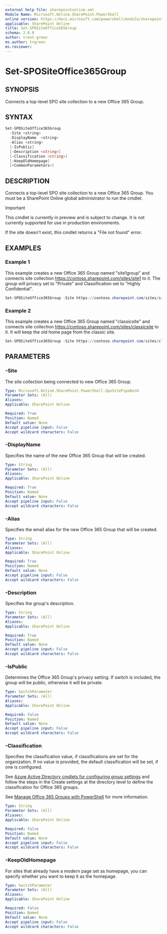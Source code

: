 ```yaml
---
external help file: sharepointonline.xml
Module Name: Microsoft.Online.SharePoint.PowerShell
online version: https://docs.microsoft.com/powershell/module/sharepoint-online/set-spositeoffice365group
applicable: SharePoint Online
title: Set-SPOSiteOffice365Group
schema: 2.0.0
author: trent-green
ms.author: trgreen
ms.reviewer:
---
```


# Set-SPOSiteOffice365Group

## SYNOPSIS

Connects a top-level SPO site collection to a new Office 365 Group.

## SYNTAX

```powershell
Set-SPOSiteOffice365Group
  -Site <string>
  -DisplayName  <string>
  -Alias <string>
  [-IsPublic]
  [-Description <string>]
  [-Classification <string>]
  [-KeepOldHomepage]
  [<CommonParameters>]
```

## DESCRIPTION

Connects a top-level SPO site collection to a new Office 365 Group.  You must be a SharePoint Online global administrator to run the cmdlet.

> [!IMPORTANT]
> This cmdlet is currently in preview and is subject to change. It is not currently supported for use in production environments.

If the site doesn't exist, this cmdlet returns a "File not found" error.

## EXAMPLES

### Example 1

This example creates a new Office 365 Group named "site1group" and connects site collection <https://contoso.sharepoint.com/sites/site1> to it.  The group will privacy set to "Private" and Classification set to "Highly Confidential".

```powershell
Set-SPOSiteOffice365Group -Site https://contoso.sharepoint.com/sites/site1 -DisplayName "site1group" -Alias "site1group" -Classification "Highly Confidential"
```

### Example 2

This example creates a new Office 365 Group named "classicsite" and connects site collection <https://contoso.sharepoint.com/sites/classicsite> to it. It will keep the old home page from the classic site.

```powershell
Set-SPOSiteOffice365Group -Site https://contoso.sharepoint.com/sites/classicsite -DisplayName "Classic Site" -Alias "classicsite" -KeepOldHomepage
```

## PARAMETERS

### -Site

The site collection being connected to new Office 365 Group.

```yaml
Type: Microsoft.Online.SharePoint.PowerShell.SpoSitePipeBind
Parameter Sets: (All)
Aliases:  
Applicable: SharePoint Online

Required: True
Position: Named
Default value: None
Accept pipeline input: False
Accept wildcard characters: False  
```

### -DisplayName

Specifies the name of the new Office 365 Group that will be created.

```yaml
Type: String
Parameter Sets: (All)
Aliases:
Applicable: SharePoint Online

Required: True
Position: Named
Default value: None
Accept pipeline input: False
Accept wildcard characters: False
```

### -Alias

Specifies the email alias for the new Office 365 Group that will be created.

```yaml
Type: String
Parameter Sets: (All)
Aliases:
Applicable: SharePoint Online

Required: True
Position: Named
Default value: None
Accept pipeline input: False
Accept wildcard characters: False
```

### -Description

Specifies the group's description.

```yaml
Type: String
Parameter Sets: (All)
Aliases:
Applicable: SharePoint Online

Required: True
Position: Named
Default value: None
Accept pipeline input: False
Accept wildcard characters: False
```

### -IsPublic

Determines the Office 365 Group's privacy setting.  If switch is included, the group will be public, otherwise it will be private.

```yaml
Type: SwitchParameter
Parameter Sets: (All)
Aliases:
Applicable: SharePoint Online

Required: False
Position: Named
Default value: None
Accept pipeline input: False
Accept wildcard characters: False
```

### -Classification

Specifies the classification value, if classifications are set for the organization. If no value is provided, the default classification will be set, if one is configured.

See [Azure Active Directory cmdlets for configuring group settings](https://go.microsoft.com/fwlink/?LinkID=827484) and follow the steps in the Create settings at the directory level to define the classification for Office 365 groups.

See [Manage Office 365 Groups with PowerShell](https://support.office.com/en-us/article/Manage-Office-365-Groups-with-PowerShell-aeb669aa-1770-4537-9de2-a82ac11b0540) for more information.

```yaml
Type: String
Parameter Sets: (All)
Aliases:
Applicable: SharePoint Online

Required: False
Position: Named
Default value: None
Accept pipeline input: False
Accept wildcard characters: False
```

### -KeepOldHomepage

For sites that already have a modern page set as homepage, you can specify whether you want to keep it as the homepage.

```yaml
Type: SwitchParameter
Parameter Sets: (All)
Aliases:
Applicable: SharePoint Online

Required: False
Position: Named
Default value: None
Accept pipeline input: False
Accept wildcard characters: False
```
